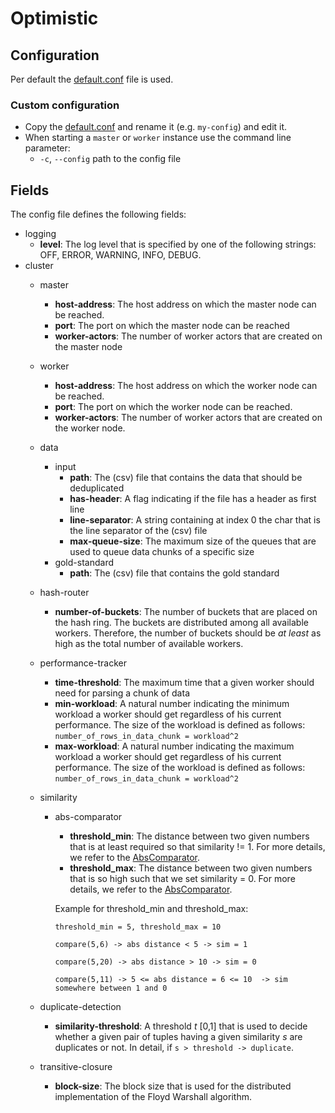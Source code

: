 # Optimistic

## Configuration

Per default the [default.conf](src/main/resources/default.conf) file is used.

### Custom configuration
* Copy the [default.conf](src/main/resources/default.conf) and rename it (e.g. `my-config`) and edit it.
* When starting a `master` or `worker` instance use the command line parameter:
  * `-c`, `--config` path to the config file

## Fields

The config file defines the following fields:

- logging
    - **level**: The log level that is specified by one of the following strings: OFF, ERROR, WARNING, INFO, DEBUG.  
- cluster
    - master
        - **host-address**: The host address on which the master node can be reached.
		- **port**: The port on which the master node can be reached
		- **worker-actors**: The number of worker actors that are created on the master node
    - worker 
        - **host-address**: The host address on which the worker node can be reached.
        - **port**: The port on which the worker node can be reached.
        - **worker-actors**: The number of worker actors that are created on the worker node.
	- data
		- input
			- **path**: The (csv) file that contains the data that should be deduplicated
			- **has-header**: A flag indicating if the file has a header as first line
			- **line-separator**: A string containing at index 0 the char that is the line separator of the (csv) file
			- **max-queue-size**: The maximum size of the queues that are used to queue data chunks of a specific size
		- gold-standard
			- **path**: The (csv) file that contains the gold standard
	- hash-router
		- **number-of-buckets**: The number of buckets that are placed on the hash ring. The buckets are distributed among all available workers. Therefore, the number of buckets should be _at least_ as high as the total number of available workers.
	- performance-tracker
		- **time-threshold**: The maximum time that a given worker should need for parsing a chunk of data
		- **min-workload**: A natural number indicating the minimum workload a worker should get regardless of his current performance. The size of the workload is defined as follows: `number_of_rows_in_data_chunk = workload^2`
		- **max-workload**: A natural number indicating the maximum workload a worker should get regardless of his current performance. The size of the workload is defined as follows: `number_of_rows_in_data_chunk = workload^2`
	- similarity 
		- abs-comparator
			- **threshold_min**: The distance between two given numbers that is at least required so that similarity != 1. For more details, we refer to the [AbsComparator](../shared/entity-resolution/src/main/java/de/hpi/rdse/der/similarity/numeric/AbsComparator.java).
			- **threshold_max**: The distance between two given numbers that is so high such that we set similarity = 0. For more details, we refer to the [AbsComparator](../shared/entity-resolution/src/main/java/de/hpi/rdse/der/similarity/numeric/AbsComparator.java).
			
			Example for threshold_min and threshold_max: 
			
			```threshold_min = 5, threshold_max = 10```
			
			```compare(5,6) -> abs distance < 5 -> sim = 1```
			
			```compare(5,20) -> abs distance > 10 -> sim = 0```
			
			```compare(5,11) -> 5 <= abs distance = 6 <= 10  -> sim somewhere between 1 and 0```
                 
	- duplicate-detection
		- **similarity-threshold**: A threshold _t_ [0,1] that is used to decide whether a given pair of tuples having a given similarity _s_ are duplicates or not. In detail, if `s > threshold -> duplicate`.
	- transitive-closure
		- **block-size**: The block size that is used for the distributed implementation of the Floyd Warshall algorithm.
